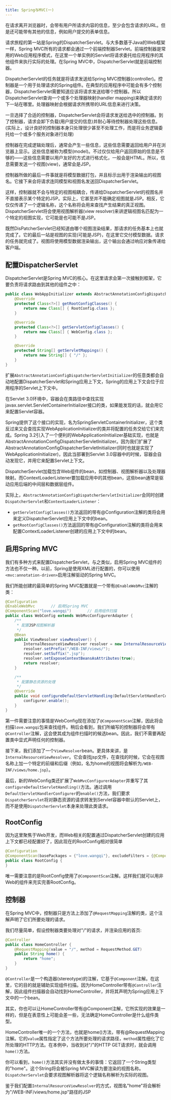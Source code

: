 ```yaml
---
title: Spring与MVC(一)
---
```


在请求离开浏览器时，会带有用户所请求内容的信息，至少会包含请求的URL。但是还可能带有其他的信息，例如用户提交的表单信息。

请求旅程的第一站是Spring的DispatcherServlet。与大多数基于Java的Web框架一样，Spring MVC所有的请求都会通过一个前端控制器Servlet。前端控制器是常用的Web应用程序模式，在这里一个单实例的Servlet将请求委托给应用程序的其他组件来执行实际的处理。在Spring MVC中，DispatcherServlet就是前端控制器。

DispatcherServlet的任务就是将请求发送给Spring MVC控制器(controller)。控制器是一个用于处理请求的Spring组件。在典型的应用程序中可能会有多个控制器，DispatcherServlet需要知道应该将请求发送给哪个控制器。所以DispatcherServlet查询一个或多个处理器映射(handler mapping)来确定请求的下一站在哪里。处理器映射会根据请求所携带的URL信息来进行决策。

一旦选择了合适的控制器，DispatcherServlet会将请求发送给选中的控制器。到了控制器，请求会卸下负载(用户提交的信息)并耐心等待控制器处理这些信息。(实际上，设计良好的控制器本身只处理很少甚至不处理工作，而是将业务逻辑委托给一个或多个服务对象进行处理)

控制器在完成逻辑处理后，通常会产生一些信息，这些信息需要返回给用户并在浏览器上显示。这些信息被称为模型(model)。不过仅仅给用户返回原始的信息是不够的——这些信息需要以用户友好的方式进行格式化，一般会是HTML。所以，信息需要发送一个视图(view)，通常会是JSP。

控制器所做的最后一件事就是将模型数据打包，并且标示出用于渲染输出的视图名。它接下来会将请求连同模型和视图名发送回DispatcherServlet。

这样，控制器就不会与特定的视图相耦合，传递给DispatcherServlet的视图名并不直接表示某个特定的JSP。实际上，它甚至并不能确定视图就是JSP。相反，它仅仅传递了一个逻辑名称，这个名称将会用来查找产生结果的真正视图。DispatcherServlet将会使用视图解析器(view resolver)来讲逻辑视图名匹配为一个特定的视图实现，它可能是也可能不是JSP。

既然DisPatcherServlet已经知道由哪个视图渲染结果，那请求的任务基本上也就完成了。它的最后一站是视图的实现(可能是JSP)，在这里它交付模型数据。请求的任务就完成了。视图将使用模型数据渲染输出，这个输出会通过响应对象传递给客户端。
<!-- more -->
## 配置DispatcherServlet

DispatcherServlet是Spring MVC的核心。在这里请求会第一次接触到框架，它要负责将请求路由到其他的组件之中：

```java
public class WebAppInitializer extends AbstractAnnotationConfigDispatcherServletInitializer {
    @Override
    protected Class<?>[] getRootConfigClasses() {
        return new Class[] { RootConfig.class };
    }

    @Override
    protected Class<?>[] getServletConfigClasses() {
        return new Class[] { WebConfig.class };
    }

    @Override
    protected String[] getServletMappings() {
        return new String[] { "/" };
    }
}
```

扩展`AbstractAnnotationConfigDispatcherServletInitializer`的任意类都会自动地配置DispatcherServlet和Spring应用上下文，Spring的应用上下文会位于应用程序的Servlet上下文中。

在Servlet 3.0环境中，容器会在类路径中查找实现javax.servlet.ServletContainerInitializer接口的类，如果能发现的话，就会用它来配置Servlet容器。

Spring提供了这个接口的实现，名为SpringServletContainerInitializer，这个类反过来又会查找实现WebApplicationInitializer的类并将配置的任务交给它们来完成。Spring 3.2引入了一个便利的WebApplicationInitializer基础实现，也就是AbstractAnnotationConfigDispatcherServletInitializer。因为我们扩展了AbstractAnnotationConfigDispatcherServletInitializer(同时也就是实现了WebApplicationInitializer)，因此当部署到Servlet 3.0容器中的时候，容器会自动发现它，并用它来配置Servlet上下文。

DispatcherServlet加载包含Web组件的bean，如控制器、视图解析器以及处理器映射。而ContextLoaderListener要加载应用中的其他bean，这些bean通常是驱动应用后端的中间层和数据层组件。

实际上，`AbstractAnnotationConfigDispatcherServletInitializer`会同时创建`DispatcherServlet`和`ContextLoaderListener`：

- `getServletConfigClasses()`方法返回的带有@Configuration注解的类将会用来定义DispatcherServlet应用上下文中的bean。
- `getRootConfigClasses()`方法返回的带有@Configuration注解的类将会用来配置ContextLoaderListener创建的应用上下文中的bean。

## 启用Spring MVC

我们有多种方式来配置DispatcherServlet，与之类似，启用Spring MVC组件的方法也不仅一种。以前，Spring是使用XML进行配置的，你可以使用`<mvc:annotation-driven>`启用注解驱动的Spring MVC。

我们所能创建的最简单的Spring MVC配置就是一个带有`@EnableWebMvc`注解的类：

```java
@Configuration
@EnableWebMvc		// 启用Spring MVC
@ComponentScan("love.wangqi")		// 启用组件扫描
public class WebConfig extends WebMvcConfigurerAdapter {
    /**
     * 配置JSP视图解析器
     */
    @Bean
    public ViewResolver viewResolver() {
        InternalResourceViewResolver resolver = new InternalResourceViewResolver();
        resolver.setPrefix("/WEB-INF/views/");
        resolver.setSuffix(".jsp");
        resolver.setExposeContextBeansAsAttributes(true);
        return resolver;
    }

    /**
     * 配置静态资源的处理
     */
    @Override
    public void configureDefaultServletHandling(DefaultServletHandlerConfigurer configurer) {
        configurer.enable();
    }
}
```

第一件需要注意的事情是WebConfig现在添加了`@ComponentScan`注解，因此将会扫描`love.wangqi`包来查找组件。稍后会看到，我们所编写的控制器将会带有`@Controller`注解，这会使其成为组件扫描时的候选bean。因此，我们不需要再配置类中显式声明任何的控制器。

接下来，我们添加了一个`ViewResolver`bean。更具体来讲，是`InternalResourceViewResolver`。它会查找jsp文件，在查找的时候，它会在视图名称上加一个特定的前缀和后缀（例如，名为home的视图将会解析为`/WEB-INF/views/home.jsp`）。

最后，新的WebConfig类还扩展了`WebMvcConfigurerAdapter`并重写了其`configureDefaultServletHandling()`方法。通过调用`DefaultServletHandlerConfigurer`的`enable()`方法，我们要求`DispatcherServlet`将对静态资源的请求转发到Servlet容器中默认的Servlet上，而不是使用`DispatcherServlet`本身来处理此类请求。

## RootConfig

因为这里聚焦于Web开发，而Web相关的配置通过DispatcherServlet创建的应用上下文都已经配置好了，因此现在的RootConfig相对很简单

```java
@Configuration
@ComponentScan(basePackages = {"love.wangqi"}, excludeFilters = {@ComponentScan.Filter(type = FilterType.ANNOTATION, value = EnableWebMvc.class)})
public class RootConfig {
}
```

唯一需要注意的是RootConfig使用了`@ComponentScan`注解。这样我们就可以用非Web的组件来充实完善RootConfig。

## 控制器

在Spring MVC中，控制器只是方法上添加了`@RequestMapping`注解的类，这个注解声明了它们所要处理的请求。

我们尽量简单，假设控制器类要处理对"/"的请求，并渲染应用的首页:

```java
@Controller
public class HomeController {
    @RequestMapping(value = "/", method = RequestMethod.GET)
    public String home() {
        return "home";
    }
}

```

`@Controller`是一个构造器(stereotype)的注解，它基于`@Component`注解。在这里，它的目的就是辅助实现组件扫描。因为HomeController带有`@Controller`注解，因此组件扫描器会自动找到HomeController，并将其声明为Spring应用上下文中的一个bean。

其实，你也可以让HomeController带有@Component注解，它所实现的效果是一样的，但是在表意性上可能会差一些，无法确定HomeController是什么组件类型。

HomeController唯一的一个方法，也就是home()方法，带有@RequestMapping注解。它的`value`属性指定了这个方法所要处理的请求路径，`method`属性细化了它所处理的HTTP方法。在本例中，当收到对"/"的HTTP GET请求时，就会调用`home()`方法。

你可以看到，`home()`方法其实并没有做太多的事情：它返回了一个String类型的"home"。这个String将会被Spring MVC解读为要渲染的视图名称。`DispatcherServlet`会要求视图解析器将这个逻辑名称解析为实际的视图。

鉴于我们配置`InternalResourceViewResolver`的方式，视图名"home"将会解析为"/WEB-INF/views/home.jsp"路径的JSP


